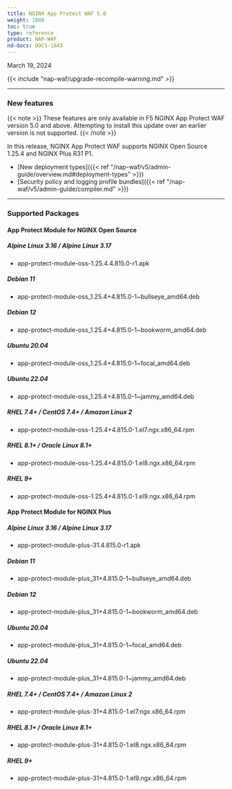 ```yaml
---
title: NGINX App Protect WAF 5.0
weight: 1000
toc: true
type: reference
product: NAP-WAF
nd-docs: DOCS-1643
---
```


March 19, 2024

{{< include "nap-waf/upgrade-recompile-warning.md" >}}

---

### New features

{{< note >}}
These features are only available in F5 NGINX App Protect WAF version 5.0 and above. Attempting to install this update over an earlier version is not supported.
{{< /note >}}

In this release, NGINX App Protect WAF supports NGINX Open Source 1.25.4 and NGINX Plus R31 P1.

- [New deployment types]({{< ref "/nap-waf/v5/admin-guide/overview.md#deployment-types" >}})
- [Security policy and logging profile bundles]({{< ref "/nap-waf/v5/admin-guide/compiler.md" >}})

---

### Supported Packages

#### App Protect Module for NGINX Open Source

##### Alpine Linux 3.16 / Alpine Linux 3.17

- app-protect-module-oss-1.25.4.4.815.0-r1.apk

##### Debian 11

- app-protect-module-oss_1.25.4+4.815.0-1~bullseye_amd64.deb

##### Debian 12

- app-protect-module-oss_1.25.4+4.815.0-1~bookworm_amd64.deb

##### Ubuntu 20.04

- app-protect-module-oss_1.25.4+4.815.0-1~focal_amd64.deb

##### Ubuntu 22.04

- app-protect-module-oss_1.25.4+4.815.0-1~jammy_amd64.deb

##### RHEL 7.4+ / CentOS 7.4+ / Amazon Linux 2

- app-protect-module-oss-1.25.4+4.815.0-1.el7.ngx.x86_64.rpm

##### RHEL 8.1+ / Oracle Linux 8.1+

- app-protect-module-oss-1.25.4+4.815.0-1.el8.ngx.x86_64.rpm

##### RHEL 9+

- app-protect-module-oss-1.25.4+4.815.0-1.el9.ngx.x86_64.rpm

#### App Protect Module for NGINX Plus

##### Alpine Linux 3.16 / Alpine Linux 3.17

- app-protect-module-plus-31.4.815.0-r1.apk

##### Debian 11

- app-protect-module-plus_31+4.815.0-1~bullseye_amd64.deb

##### Debian 12

- app-protect-module-plus_31+4.815.0-1~bookworm_amd64.deb

##### Ubuntu 20.04

- app-protect-module-plus_31+4.815.0-1~focal_amd64.deb

##### Ubuntu 22.04

- app-protect-module-plus_31+4.815.0-1~jammy_amd64.deb

##### RHEL 7.4+ / CentOS 7.4+ / Amazon Linux 2

- app-protect-module-plus-31+4.815.0-1.el7.ngx.x86_64.rpm

##### RHEL 8.1+ / Oracle Linux 8.1+

- app-protect-module-plus-31+4.815.0-1.el8.ngx.x86_64.rpm

##### RHEL 9+

- app-protect-module-plus-31+4.815.0-1.el9.ngx.x86_64.rpm
